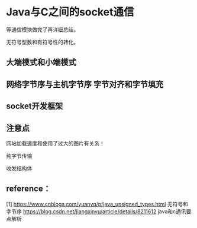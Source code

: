 # Java与C之间的socket通信

等通信模块做完了再详细总结。

无符号型数和有符号性的转化。

## 大端模式和小端模式

## 网络字节序与主机字节序 字节对齐和字节填充

## socket开发框架

## 注意点

网站加载速度和使用了过大的图片有关系！

纯字节传输

收发结构体

## reference：
[1] https://www.cnblogs.com/yuanyq/p/java_unsigned_types.html 无符号和字节序
https://blog.csdn.net/jiangxinyu/article/details/8211612 java和c通讯要点解析


